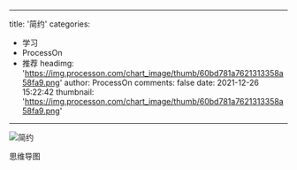 
---
title: '简约'
categories: 
 - 学习
 - ProcessOn
 - 推荐
headimg: 'https://img.processon.com/chart_image/thumb/60bd781a7621313358a58fa9.png'
author: ProcessOn
comments: false
date: 2021-12-26 15:22:42
thumbnail: 'https://img.processon.com/chart_image/thumb/60bd781a7621313358a58fa9.png'
---

<div>   
<img class="thumb" alt="简约" src="https://img.processon.com/chart_image/thumb/60bd781a7621313358a58fa9.png" referrerpolicy="no-referrer">
<p>思维导图</p>  
</div>
            